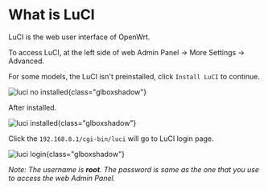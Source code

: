 # What is LuCI

LuCI is the web user interface of OpenWrt.

To access LuCI, at the left side of web Admin Panel -> More Settings -> Advanced.

For some models, the LuCI isn't preinstalled, click `Install LuCI` to continue.

![luci no installed](https://static.gl-inet.com/docs/en/3/tutorials/what_is_luci/luci_no_installed.png){class="glboxshadow"}

After installed.

![luci installed](https://static.gl-inet.com/docs/en/3/tutorials/what_is_luci/luci_installed.png){class="glboxshadow"}

Click the `192.168.8.1/cgi-bin/luci` will go to LuCI login page.

![luci login](https://static.gl-inet.com/docs/en/3/tutorials/what_is_luci/luci_login.png){class="glboxshadow"}

*Note: The username is **root**. The password is same as the one that you use to access the web Admin Panel.*

